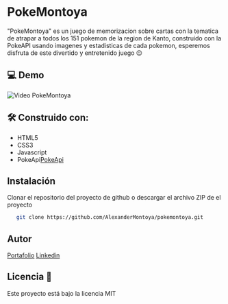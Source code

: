 # PokeMontoya
"PokeMontoya" es un juego de memorizacion sobre cartas con la tematica de atrapar a todos los 151 pokemon de la region de Kanto, construido con la PokeAPI usando imagenes y estadisticas de cada pokemon, esperemos disfruta de este divertido y entretenido juego 😉
## 💻 Demo
![Video PokeMontoya](/video/resultado.gif)
## 🛠️ Construido con:
- HTML5
- CSS3
- Javascript
- PokeApi[PokeApi]('https://pokeapi.co/')
## Instalación
Clonar el repositorio del proyecto de github o descargar el archivo ZIP de el proyecto
 ```sh
	git clone https://github.com/AlexanderMontoya/pokemontoya.git
   ```
## Autor
[Portafolio]('https://alexandermontoya.github.io/portafolio-personal/')
[Linkedin]('https://www.linkedin.com/in/alexander-josu%C3%A9-montoya-bonifacio/')
## Licencia 📄
Este proyecto está bajo la licencia MIT